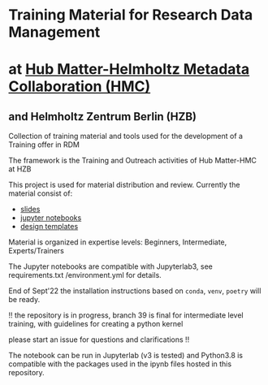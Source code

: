 # Training Material for Research Data Management<bc>
# at [Hub Matter-Helmholtz Metadata Collaboration (HMC)](https://helmholtz-metadaten.de/en/matter/overview)
## and Helmholtz Zentrum Berlin (HZB)

Collection of training material and tools used for the development of a Training offer in RDM

The framework is the Training and Outreach activities of Hub Matter-HMC at HZB

This project is used for material distribution and review.
Currently the material consist of:
* [slides](https://gitlab.helmholtz-berlin.de/a2395/training_material1/-/blob/master/intermediate/slides)
* [jupyter notebooks](https://gitlab.helmholtz-berlin.de/a2395/training_material1/-/blob/master/intermediate/notebooks/)
* [design templates](https://gitlab.helmholtz-berlin.de/a2395/training_material1/-/edit/master/trainer)

Material is organized in expertise levels: Beginners, Intermediate, Experts/Trainers

The Jupyter notebooks are compatible with Jupyterlab3, see requirements.txt /environment.yml for details.

End of Sept'22  the installation instructions based on  `conda`, `venv`, `poetry` will be ready.


!! the repository is in progress, branch 39 is final for intermediate level training, 
with guidelines for creating a python kernel

please start an issue for questions and clarifications !!

The notebook can be run in Jupyterlab (v3 is tested) and Python3.8 is compatible with the packages used in the ipynb files 
hosted in this repository. 

